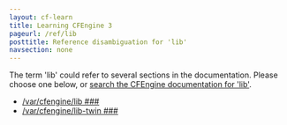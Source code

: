 ```yaml
---
layout: cf-learn
title: Learning CFEngine 3
pageurl: /ref/lib
posttitle: Reference disambiguation for 'lib'
navsection: none
---
```


The term 'lib' could refer to several sections in the documentation. Please choose one below, or
[search the CFEngine documentation for 'lib'](http://cfengine.com/docs/latest/search.html?q=lib).

- [/var/cfengine/lib \#\#\#](http://cfengine.com/docs/latest/guide-introduction-directory-structure.html#var-cfengine-lib-###)
- [/var/cfengine/lib-twin \#\#\#](http://cfengine.com/docs/latest/guide-introduction-directory-structure.html#var-cfengine-lib-twin-###)
